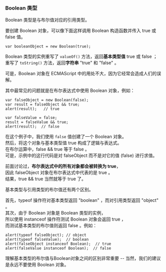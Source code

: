 ### Boolean 类型

Boolean 类型是与布尔值对应的引用类型。  

要创建 Boolean 对象，可以像下面这样调用 Boolean 构造函数并传入 true 或 false 值。

	var booleanObject = new Boolean(true);

Boolean 类型的实例重写了 `valueOf()` 方法，返回**基本类型值** true 或 false ；  
重写了 `toString()` 方法，返回**字符串** "true" 和 "false" 。  

可是，Boolean 对象在 ECMAScript 中的用处不大，因为它经常会造成人们的误解。  

其中<red>最常见的问题就是在布尔表达式中使用 Boolean 对象</red>，例如：

	var falseObject = new Boolean(false);
    var result = falseObject && true;
    alert(result);   // true

    var falseValue = false;
    result = falseValue && true;
    alert(result);  // false

在这个例子中，我们使用 `false` 值创建了一个 Boolean 对象。  
然后，将这个对象与基本类型值 true 构成了逻辑与表达式。  
在布尔运算中，false && true 等于 false 。  
可是，示例中的这行代码是对 falseObject 而不是对它的值 (false) 进行求值。  

前面讨论过，**布尔表达式中的所有对象都会被转换为 true**，  
因此 falseObject 对象在布尔表达式中代表的是 true 。  
结果，true && true 当然就等于 true 了。

基本类型与引用类型的布尔值还有两个区别。  

首先，typeof 操作符对基本类型返回 "boolean" ，而对引用类型返回 "object" 。  
其次，由于 Boolean 对象是 Boolean 类型的实例，  
所以使用 instanceof 操作符测试 Boolean 对象会返回 true ，  
而测试基本类型的布尔值则返回 false 。例如：  

	alert(typeof falseObject); // object
    alert(typeof falseValue);  // boolean
    alert(falseObject instanceof Boolean);  // true
    alert(falseValue instanceof Boolean);  // false

理解基本类型的布尔值与Boolean对象之间的区别非常重要 -- 当然，我们的建议是永远不要使用 Boolean 对象。

